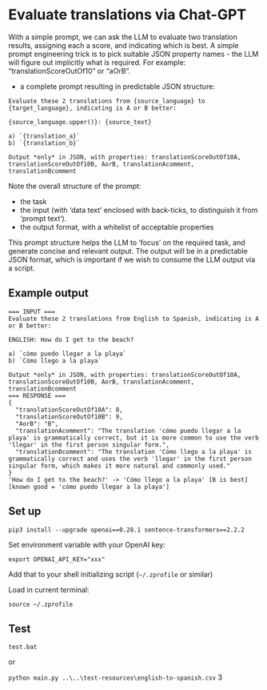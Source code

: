 # Evaluate translations via Chat-GPT

With a simple prompt, we can ask the LLM to evaluate two translation results, assigning each a score, and indicating which is best. A simple prompt engineering trick is to pick suitable JSON property names - the LLM will figure out implicitly what is required. For example: “translationScoreOutOf10” or “aOrB”.

- a complete prompt resulting in predictable JSON structure:

```
Evaluate these 2 translations from {source_language} to {target_language}, indicating is A or B better:

{source_language.upper()}: {source_text}

a) `{translation_a}`
b) `{translation_b}`

Output *only* in JSON, with properties: translationScoreOutOf10A, translationScoreOutOf10B, AorB, translationAcomment, translationBcomment
```

Note the overall structure of the prompt:
- the task
- the input (with ‘data text’ enclosed with back-ticks, to distinguish it from ‘prompt text’).
- the output format, with a whitelist of acceptable properties

This prompt structure helps the LLM to ‘focus’ on the required task, and generate concise and relevant output. The output will be in a predictable JSON format, which is important if we wish to consume the LLM output via a script.

## Example output

```
=== INPUT ===
Evaluate these 2 translations from English to Spanish, indicating is A or B better:

ENGLISH: How do I get to the beach?

a) `cómo puedo llegar a la playa`
b) `Cómo llego a la playa`

Output *only* in JSON, with properties: translationScoreOutOf10A, translationScoreOutOf10B, AorB, translationAcomment, translationBcomment
=== RESPONSE ===
{
  "translationScoreOutOf10A": 8,
  "translationScoreOutOf10B": 9,
  "AorB": "B",
  "translationAcomment": "The translation 'cómo puedo llegar a la playa' is grammatically correct, but it is more common to use the verb 'llegar' in the first person singular form.",
  "translationBcomment": "The translation 'Cómo llego a la playa' is grammatically correct and uses the verb 'llegar' in the first person singular form, which makes it more natural and commonly used."
}
'How do I get to the beach?' -> 'Cómo llego a la playa' [B is best] [known good = 'cómo puedo llegar a la playa']
```

## Set up

```
pip3 install --upgrade openai==0.28.1 sentence-transformers==2.2.2
```

Set environment variable with your OpenAI key:

```
export OPENAI_API_KEY="xxx"
```

Add that to your shell initializing script (`~/.zprofile` or similar)

Load in current terminal:

```
source ~/.zprofile
```

## Test

`test.bat`

or

`python main.py ..\..\test-resources\english-to-spanish.csv` 3
